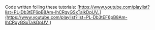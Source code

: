 Code written folling these tutorials: [https://www.youtube.com/playlist?list=PL-Db3tEF6pB8Am-IhCRgyGSxTalkDpUV_](https://www.youtube.com/playlist?list=PL-Db3tEF6pB8Am-IhCRgyGSxTalkDpUV_)